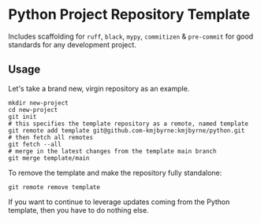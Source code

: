 # Python Project Repository Template

Includes scaffolding for `ruff`, `black`, `mypy`, `commitizen` & `pre-commit`
for good standards for any development project.

## Usage

Let's take a brand new, virgin repository as an example.

```shell
mkdir new-project
cd new-project
git init
# this specifies the template repository as a remote, named template
git remote add template git@github.com-kmjbyrne:kmjbyrne/python.git
# then fetch all remotes
git fetch --all
# merge in the latest changes from the template main branch
git merge template/main
```

To remove the template and make the repository fully standalone:

```shell
git remote remove template
```

If you want to continue to leverage updates coming from the Python template,
then you have to do nothing else.
